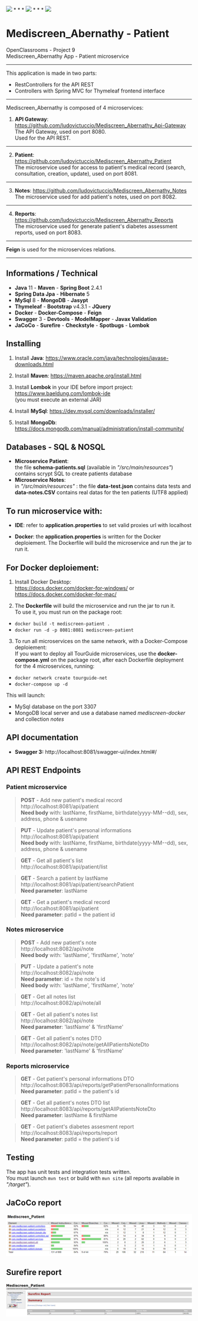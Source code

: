 <img src="https://img.shields.io/badge/java-%23ED8B00.svg?&style=for-the-badge&logo=java&logoColor=white"/> * * *  <img src="https://img.shields.io/badge/spring%20-%236DB33F.svg?&style=for-the-badge&logo=spring&logoColor=white"/>  * * *  <img src="https://img.shields.io/badge/docker%20-%230db7ed.svg?&style=for-the-badge&logo=docker&logoColor=white"/>

# Mediscreen_Abernathy - Patient

OpenClassrooms - Project 9 <br/>
Mediscreen_Abernathy App - Patient microservice <br/>

---

This application is made in two parts: 
- RestControllers for the API REST
- Controllers with Spring MVC for Thymeleaf frontend interface

---

Mediscreen_Abernathy is composed of 4 microservices:

1. **API Gateway**: https://github.com/ludovictuccio/Mediscreen_Abernathy_Api-Gateway <br/>
The API Gateway, used on port 8080. <br/>
Used for the API REST. <br/>
---

2. **Patient**: https://github.com/ludovictuccio/Mediscreen_Abernathy_Patient <br/>
The microservice used for access to patient's medical record (search, consultation, creation, update), used on port 8081. <br/>
---

3. **Notes**: https://github.com/ludovictuccio/Mediscreen_Abernathy_Notes <br/>
The microservice used for add patient's notes, used on port 8082. <br/>
---

4. **Reports**: https://github.com/ludovictuccio/Mediscreen_Abernathy_Reports <br/>
The microservice used for generate patient's diabetes assessment reports, used on port 8083. <br/>
---

**Feign** is used for the microservices relations.

---

## Informations / Technical

- **Java** 11 - **Maven** - **Spring Boot** 2.4.1
- **Spring Data Jpa** - **Hibernate** 5
- **MySql** 8 - **MongoDB** - **Jasypt**
- **Thymeleaf** - **Bootstrap** v4.3.1 - **JQuery**
- **Docker** - **Docker-Compose** - **Feign**
- **Swagger** 3 - **Devtools** - **ModelMapper** - **Javax Validation**
- **JaCoCo** - **Surefire** - **Checkstyle** - **Spotbugs** - **Lombok**

## Installing

1. Install **Java**: https://www.oracle.com/java/technologies/javase-downloads.html <br/>

2. Install **Maven**: https://maven.apache.org/install.html

3. Install **Lombok** in your IDE before import project: https://www.baeldung.com/lombok-ide <br/>
(you must execute an external JAR)

4. Install **MySql**: https://dev.mysql.com/downloads/installer/

5. Install **MongoDb**: https://docs.mongodb.com/manual/administration/install-community/


## Databases - SQL & NOSQL

- **Microservice Patient**: <br/>
the file **schema-patients.sql** (available in *"/src/main/resources"*) contains scrypt SQL to create patients database
- **Microservice Notes**:  <br/>
in *"/src/main/resources"* : the file **data-test.json** contains data tests and **data-notes.CSV** contains real datas for the ten patients (UTF8 applied)


## To run microservice with:

- **IDE**: refer to **application.properties** to set valid proxies url with localhost

- **Docker**: the **application.properties** is written for the Docker deploiement. The Dockerfile will build the microservice and run the jar to run it.


## For Docker deploiement:

1. Install Docker Desktop: <br/>
https://docs.docker.com/docker-for-windows/ or https://docs.docker.com/docker-for-mac/

2. The **Dockerfile** will build the microservice and run the jar to run it. <br/>
To use it, you must run on the package root: 
- `docker build -t mediscreen-patient .`
- `docker run -d -p 8081:8081 mediscreen-patient`

3. To run all microservices on the same network, with a Docker-Compose deploiement: <br/>
If you want to deploy all TourGuide microservices, use the **docker-compose.yml** on the package root, after each Dockerfile deployment for the 4 microservices, running:
- `docker network create tourguide-net`
- `docker-compose up -d`

This will launch:
- MySql database on the port 3307
- MongoDB local server and use a database named *mediscreen-docker* and collection *notes*


## API documentation

- **Swagger 3:** http://localhost:8081/swagger-ui/index.html#/


## API REST Endpoints

### Patient microservice

> **POST** - Add new patient's medical record <br/>
http://localhost:8081/api/patient <br/>
**Need body** with: lastName, firstName, birthdate(yyyy-MM--dd), sex, address, phone & usename

> **PUT** - Update patient's personal informations<br/>
http://localhost:8081/api/patient <br/>
**Need body** with: lastName, firstName, birthdate(yyyy-MM--dd), sex, address, phone & usename

> **GET** - Get all patient's list <br/>
http://localhost:8081/api/patient/list <br/>

> **GET** - Search a patient by lastName <br/>
http://localhost:8081/api/patient/searchPatient <br/>
**Need parameter**: lastName <br/>

> **GET** - Get a patient's medical record <br/>
http://localhost:8081/api/patient <br/>
**Need parameter**: patId = the patient id <br/>

### Notes microservice

> **POST** - Add new patient's note <br/>
http://localhost:8082/api/note <br/>
**Need body** with: 'lastName', 'firstName', 'note' <br/>

> **PUT** - Update a patient's note <br/>
http://localhost:8082/api/note <br/>
**Need parameter**: id = the note's id <br/>
**Need body** with: 'lastName', 'firstName', 'note' <br/>

> **GET** - Get all notes list <br/>
http://localhost:8082/api/note/all <br/>

> **GET** - Get all patient's notes list <br/>
http://localhost:8082/api/note <br/>
**Need parameter**: 'lastName' & 'firstName' <br/>

> **GET** - Get all patient's notes DTO <br/>
http://localhost:8082/api/note/getAllPatientsNoteDto <br/>
**Need parameter**: 'lastName' & 'firstName' <br/>


### Reports microservice

> **GET** - Get patient's personal informations DTO <br/>
http://localhost:8083/api/reports/getPatientPersonalInformations <br/>
**Need parameter**: patId = the patient's id <br/>

> **GET** - Get all patient's notes DTO list <br/>
http://localhost:8083/api/reports/getAllPatientsNoteDto <br/>
**Need parameter**: lastName & firstName <br/>

> **GET** - Get patient's diabetes assesment report <br/>
http://localhost:8083/api/reports/report <br/>
**Need parameter**: patId = the patient's id <br/>

## Testing

The app has unit tests and integration tests written. <br/>
You must launch `mvn test` or build with `mvn site` (all reports available in *"/target"*).

## JaCoCo report

![Screenshot](Jacoco.PNG)

## Surefire report

![Screenshot](Surefire.PNG)
